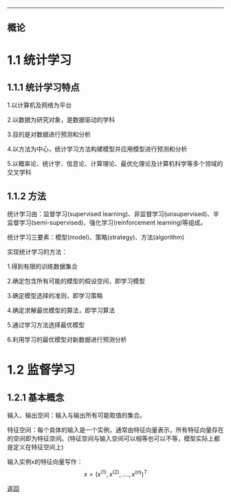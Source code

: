<script type="text/javascript" async src="//cdn.bootcss.com/mathjax/2.7.0/MathJax.js?config=TeX-AMS-MML_HTMLorMML"></script>
<script type="text/javascript" async src="https://cdnjs.cloudflare.com/ajax/libs/mathjax/2.7.1/MathJax.js?config=TeX-MML-AM_CHTML"></script>

---
概论
---

# 1.1 统计学习

## 1.1.1 统计学习特点

1.以计算机及网络为平台

2.以数据为研究对象，是数据驱动的学科

3.目的是对数据进行预测和分析

4.以方法为中心，统计学习方法构建模型并应用模型进行预测和分析

5.以概率论、统计学、信息论、计算理论、最优化理论及计算机科学等多个领域的交叉学科

## 1.1.2 方法

统计学习由：监督学习(supervised learning)、非监督学习(unsupervised)、半监督学习(semi-supervised)、强化学习(reinforcement learning)等组成。

统计学习三要素：模型(model)、策略(strategy)、方法(algorithm)

实现统计学习的方法：

1.得到有限的训练数据集合

2.确定包含所有可能的模型的假设空间，即学习模型

3.确定模型选择的准则，即学习策略

4.确定求解最优模型的算法，即学习算法

5.通过学习方法选择最优模型

6.利用学习的最优模型对新数据进行预测分析

# 1.2 监督学习

## 1.2.1 基本概念

输入、输出空间：输入与输出所有可能取值的集合。

特征空间：每个具体的输入是一个实例，通常由特征向量表示，所有特征向量存在的空间即为特征空间。(特征空间与输入空间可以相等也可以不等，模型实际上都是定义在特征空间上)

输入实例x的特征向量写作：$$x=(x^(1),x^(2),....,x^(n))^T $$


[返回](./)
